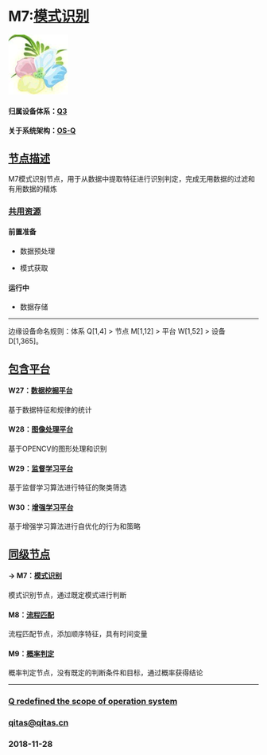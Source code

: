 ﻿# M7:[模式识别](https://github.com/OS-Q/M7) 

[![sites](OS-Q/OS-Q.png)](http://www.OS-Q.com)

#### 归属设备体系：[Q3](https://github.com/OS-Q/Q3)

#### 关于系统架构：[OS-Q](https://github.com/OS-Q/OS-Q)

## [节点描述](https://github.com/OS-Q/M7/wiki) 

M7模式识别节点，用于从数据中提取特征进行识别判定，完成无用数据的过滤和有用数据的精炼

### [共用资源](https://github.com/OS-Q/M7/wiki/src) 

#### 前置准备

- 数据预处理

- 模式获取

#### 运行中

- 数据存储


---

边缘设备命名规则：体系 Q[1,4] > 节点 M[1,12] > 平台 W[1,52] > 设备 D[1,365]。

## [包含平台](https://github.com/OS-Q/M7/wiki/index) 

#### W27：[数据挖掘平台](https://github.com/OS-Q/W27)

基于数据特征和规律的统计

#### W28：[图像处理平台](https://github.com/OS-Q/W28)

基于OPENCV的图形处理和识别

#### W29：[监督学习平台](https://github.com/OS-Q/W29)

基于监督学习算法进行特征的聚类筛选

#### W30：[增强学习平台](https://github.com/OS-Q/W30)

基于增强学习算法进行自优化的行为和策略


## [同级节点](https://github.com/OS-Q/M7/wiki/index)

#### -> M7：[模式识别](https://github.com/OS-Q/M7)

模式识别节点，通过既定模式进行判断
 
#### M8：[流程匹配](https://github.com/OS-Q/M8) 

流程匹配节点，添加顺序特征，具有时间变量

#### M9：[概率判定](https://github.com/OS-Q/M9)

概率判定节点，没有既定的判断条件和目标，通过概率获得结论

---

###  [Q redefined the scope of operation system](http://www.OS-Q.com)
###  qitas@qitas.cn
###  2018-11-28
